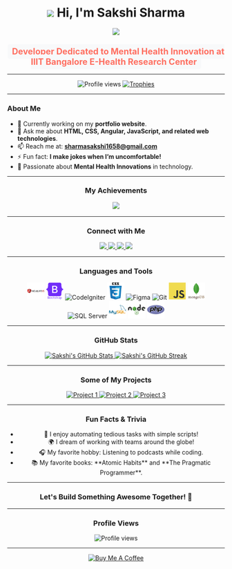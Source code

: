 <h1 align="center"> 
  <img src="https://media.giphy.com/media/hvRJCLFzcasrR4ia7z/giphy.gif" width="30px"> Hi, I'm <strong>Sakshi Sharma</strong>
</h1>

<p align="center">
  <img src="https://readme-typing-svg.herokuapp.com?color=%2336BCF7&size=24&center=true&vCenter=true&width=500&lines=Welcome+to+my+profile!;I'm+a+web+developer">
</p>

<h3 align="center">
  <span style="font-size: 1.2em; font-weight: bold; color: #FF6F61; background-color: #f8f9fa; padding: 5px 10px; border-radius: 5px;">
    Developer Dedicated to Mental Health Innovation at IIIT Bangalore E-Health Research Center
  </span>
</h3>

---

<p align="center">
  <img src="https://komarev.com/ghpvc/?username=sakshi1658&label=Profile%20views&color=0e75b6&style=flat" alt="Profile views" />
  <a href="https://github.com/ryo-ma/github-profile-trophy"><img src="https://github-profile-trophy.vercel.app/?username=sakshi1658&theme=flat&no-frame=true&margin-w=15&margin-h=15" alt="Trophies" /></a>
</p>

---

### About Me
- 🌱 Currently working on my **portfolio website**.
- 💬 Ask me about **HTML, CSS, Angular, JavaScript, and related web technologies**.
- 📫 Reach me at: **sharmasakshi1658@gmail.com**
- ⚡ Fun fact: **I make jokes when I’m uncomfortable!**
- 🧠 Passionate about **Mental Health Innovations** in technology.

---

<h3 align="center">My Achievements</h3>
<p align="center">
  <img src="https://github-profile-summary-cards.vercel.app/api/cards/repos-per-language?username=sakshi1658&theme=github_dark" />
</p>

---

<h3 align="center">Connect with Me</h3>
<p align="center">
  <a href="https://twitter.com/itisakshi" target="_blank">
    <img src="https://img.shields.io/badge/Twitter-%231DA1F2.svg?style=for-the-badge&logo=twitter&logoColor=white"/>
  </a>
  <a href="https://www.linkedin.com/in/sakshi-sharma-b80572231" target="_blank">
    <img src="https://img.shields.io/badge/LinkedIn-%230077B5.svg?style=for-the-badge&logo=linkedin&logoColor=white" />
  </a>
  <a href="https://instagram.com/it_isakshi" target="_blank">
    <img src="https://img.shields.io/badge/Instagram-%23E4405F.svg?style=for-the-badge&logo=instagram&logoColor=white"/>
  </a>
  <a href="mailto:sharmasakshi1658@gmail.com">
    <img src="https://img.shields.io/badge/Email-%23D14836.svg?style=for-the-badge&logo=gmail&logoColor=white"/>
  </a>
</p>

---

<h3 align="center">Languages and Tools</h3>
<p align="center">
  <img src="https://raw.githubusercontent.com/devicons/devicon/master/icons/angularjs/angularjs-original-wordmark.svg" alt="Angular" width="40" height="40"/>
  <img src="https://raw.githubusercontent.com/devicons/devicon/master/icons/bootstrap/bootstrap-plain-wordmark.svg" alt="Bootstrap" width="40" height="40"/>
  <img src="https://cdn.worldvectorlogo.com/logos/codeigniter.svg" alt="CodeIgniter" width="40" height="40"/>
  <img src="https://raw.githubusercontent.com/devicons/devicon/master/icons/css3/css3-original-wordmark.svg" alt="CSS3" width="40" height="40"/>
  <img src="https://www.vectorlogo.zone/logos/figma/figma-icon.svg" alt="Figma" width="40" height="40"/>
  <img src="https://www.vectorlogo.zone/logos/git-scm/git-scm-icon.svg" alt="Git" width="40" height="40"/>
  <img src="https://raw.githubusercontent.com/devicons/devicon/master/icons/javascript/javascript-original.svg" alt="JavaScript" width="40" height="40"/>
  <img src="https://raw.githubusercontent.com/devicons/devicon/master/icons/mongodb/mongodb-original-wordmark.svg" alt="MongoDB" width="40" height="40"/>
  <img src="https://www.svgrepo.com/show/303229/microsoft-sql-server-logo.svg" alt="SQL Server" width="40" height="40"/>
  <img src="https://raw.githubusercontent.com/devicons/devicon/master/icons/mysql/mysql-original-wordmark.svg" alt="MySQL" width="40" height="40"/>
  <img src="https://raw.githubusercontent.com/devicons/devicon/master/icons/nodejs/nodejs-original-wordmark.svg" alt="Node.js" width="40" height="40"/>
  <img src="https://raw.githubusercontent.com/devicons/devicon/master/icons/php/php-original.svg" alt="PHP" width="40" height="40"/>
</p>

---

<h3 align="center">GitHub Stats</h3>
<div align="center">
  <a href="https://github.com/sakshi1658">
    <img src="https://github-readme-stats.vercel.app/api?username=sakshi1658&show_icons=true&theme=radical" alt="Sakshi's GitHub Stats" width="400"/>
  </a>
  <a href="https://github.com/sakshi1658">
    <img src="https://github-readme-streak-stats.herokuapp.com/?user=sakshi1658&theme=radical" alt="Sakshi's GitHub Streak" width="400"/>
  </a>
</div>

---

<h3 align="center">Some of My Projects</h3>
<p align="center">
  <a href="https://github.com/sakshi1658/my-project-1">
    <img src="https://img.shields.io/badge/Project%201-%2300E676.svg?style=for-the-badge&logo=github&logoColor=white" alt="Project 1" width="160"/>
  </a>
  <a href="https://github.com/sakshi1658/my-project-2">
    <img src="https://img.shields.io/badge/Project%202-%2300E676.svg?style=for-the-badge&logo=github&logoColor=white" alt="Project 2" width="160"/>
  </a>
  <a href="https://github.com/sakshi1658/my-project-3">
    <img src="https://img.shields.io/badge/Project%203-%2300E676.svg?style=for-the-badge&logo=github&logoColor=white" alt="Project 3" width="160"/>
  </a>
</p>

---

<h3 align="center">Fun Facts & Trivia</h3>
<ul align="center">
  <li>🔧 I enjoy automating tedious tasks with simple scripts!</li>
  <li>🌍 I dream of working with teams around the globe!</li>
  <li>🎧 My favorite hobby: Listening to podcasts while coding.</li>
  <li>📚 My favorite books: **Atomic Habits** and **The Pragmatic Programmer**.</li>
</ul>

---

<h3 align="center">Let's Build Something Awesome Together! 🚀</h3>

---

<h3 align="center">Profile Views</h3>
<p align="center">
  <img src="https://komarev.com/ghpvc/?username=sakshi1658&label=Profile%20views&color=0e75b6&style=flat" alt="Profile views" />
</p>

---

<p align="center">
  <a href="https://www.buymeacoffee.com/sakshi1658" target="_blank">
    <img src="https://cdn.buymeacoffee.com/buttons/v2/default-yellow.png" alt="Buy Me A Coffee" height="40"/>
  </a>
</p>
